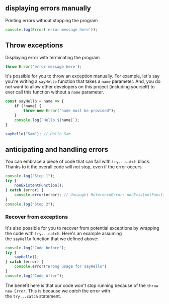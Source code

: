 ## displaying errors manually

Printing errors without stopping the program
```js
console.log(Error('error message here'));
```

## Throw exceptions

Displaying error with terminating the program
```js
throw Error('error message here');
```

It's possible for you to throw an exception manually. For example, let's say you're writing a `sayHello` function that takes a `name` parameter. And, you do not want to allow other developers on this project (including yourself) to ever call this function without a `name` parameter.

```javascript
const sayHello = name => {
    if (!name) {
        throw new Error("name must be provided");
    }
    console.log(`Hello ${name}`);
}

sayHello("Sam"); // Hello Sam
```

## anticipating and handling errors

You can embrace a piece of code that can fail with `try...catch` block. Thanks to it the overall code will not stop, even if the error occurs.

```javascript
console.log("Step 1");
try {
    nonExistentFunction();
} catch (error) {
    console.error(error); // Uncaught ReferenceError: nonExistentFunction is not defined
}
console.log("Step 2");
```

### Recover from exceptions

It's also possible for you to recover from potential exceptions by wrapping the code with `try...catch`. Here's an example assuming the `sayHello` function that we defined above:

```javascript
console.log("Code before");
try {
    sayHello();
} catch (error) {
    console.error("Wrong usage for sayHello")
}
console.log("Code After");
```

The benefit here is that our code won't stop running because of the `throw new Error`. This is because we _catch_ the error with the `try...catch` statement.

